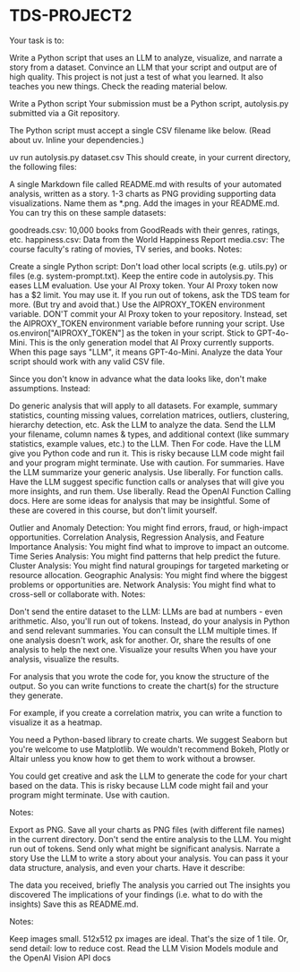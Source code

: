 # TDS-PROJECT2

Your task is to:

Write a Python script that uses an LLM to analyze, visualize, and narrate a story from a dataset.
Convince an LLM that your script and output are of high quality.
This project is not just a test of what you learned. It also teaches you new things. Check the reading material below.

Write a Python script
Your submission must be a Python script, autolysis.py submitted via a Git repository.

The Python script must accept a single CSV filename like below. (Read about uv. Inline your dependencies.)

uv run autolysis.py dataset.csv
This should create, in your current directory, the following files:

A single Markdown file called README.md with results of your automated analysis, written as a story.
1-3 charts as PNG providing supporting data visualizations. Name them as *.png. Add the images in your README.md.
You can try this on these sample datasets:

goodreads.csv: 10,000 books from GoodReads with their genres, ratings, etc.
happiness.csv: Data from the World Happiness Report
media.csv: The course faculty's rating of movies, TV series, and books.
Notes:

Create a single Python script: Don't load other local scripts (e.g. utils.py) or files (e.g. system-prompt.txt). Keep the entire code in autolysis.py. This eases LLM evaluation.
Use your AI Proxy token. Your AI Proxy token now has a $2 limit. You may use it. If you run out of tokens, ask the TDS team for more. (But try and avoid that.)
Use the AIPROXY_TOKEN environment variable. DON'T commit your AI Proxy token to your repository. Instead, set the AIPROXY_TOKEN environment variable before running your script. Use os.environ["AIPROXY_TOKEN"] as the token in your script.
Stick to GPT-4o-Mini. This is the only generation model that AI Proxy currently supports. When this page says "LLM", it means GPT-4o-Mini.
Analyze the data
Your script should work with any valid CSV file.

Since you don't know in advance what the data looks like, don't make assumptions. Instead:

Do generic analysis that will apply to all datasets. For example, summary statistics, counting missing values, correlation matrices, outliers, clustering, hierarchy detection, etc.
Ask the LLM to analyze the data. Send the LLM your filename, column names & types, and additional context (like summary statistics, example values, etc.) to the LLM. Then
For code. Have the LLM give you Python code and run it. This is risky because LLM code might fail and your program might terminate. Use with caution.
For summaries. Have the LLM summarize your generic analysis. Use liberally.
For function calls. Have the LLM suggest specific function calls or analyses that will give you more insights, and run them. Use liberally. Read the OpenAI Function Calling docs.
Here are some ideas for analysis that may be insightful. Some of these are covered in this course, but don't limit yourself.

Outlier and Anomaly Detection: You might find errors, fraud, or high-impact opportunities.
Correlation Analysis, Regression Analysis, and Feature Importance Analysis: You might find what to improve to impact an outcome.
Time Series Analysis: You might find patterns that help predict the future.
Cluster Analysis: You might find natural groupings for targeted marketing or resource allocation.
Geographic Analysis: You might find where the biggest problems or opportunities are.
Network Analysis: You might find what to cross-sell or collaborate with.
Notes:

Don't send the entire dataset to the LLM: LLMs are bad at numbers - even arithmetic. Also, you'll run out of tokens. Instead, do your analysis in Python and send relevant summaries.
You can consult the LLM multiple times. If one analysis doesn't work, ask for another. Or, share the results of one analysis to help the next one.
Visualize your results
When you have your analysis, visualize the results.

For analysis that you wrote the code for, you know the structure of the output. So you can write functions to create the chart(s) for the structure they generate.

For example, if you create a correlation matrix, you can write a function to visualize it as a heatmap.

You need a Python-based library to create charts. We suggest Seaborn but you're welcome to use Matplotlib. We wouldn't recommend Bokeh, Plotly or Altair unless you know how to get them to work without a browser.

You could get creative and ask the LLM to generate the code for your chart based on the data. This is risky because LLM code might fail and your program might terminate. Use with caution.

Notes:

Export as PNG. Save all your charts as PNG files (with different file names) in the current directory.
Don't send the entire analysis to the LLM. You might run out of tokens. Send only what might be significant analysis.
Narrate a story
Use the LLM to write a story about your analysis. You can pass it your data structure, analysis, and even your charts. Have it describe:

The data you received, briefly
The analysis you carried out
The insights you discovered
The implications of your findings (i.e. what to do with the insights)
Save this as README.md.

Notes:

Keep images small. 512x512 px images are ideal. That's the size of 1 tile. Or, send detail: low to reduce cost. Read the LLM Vision Models module and the OpenAI Vision API docs
